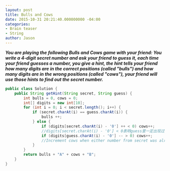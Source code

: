 ```yaml
---
layout: post
title: Bulls and Cows
date: 2015-10-31 20:21:40.000000000 -04:00
categories:
- Brain teaser
- String
author: Jason
---
```

<p><strong><em>You are playing the following Bulls and Cows game with your friend: You write a 4-digit secret number and ask your friend to guess it, each time your friend guesses a number, you give a hint, the hint tells your friend how many digits are in the correct positions (called "bulls") and how many digits are in the wrong positions (called "cows"), your friend will use those hints to find out the secret number.</em></strong></p>


``` java
public class Solution {
    public String getHint(String secret, String guess) {
        int bulls = 0, cows = 0;
        int[] digits = new int[10];
        for (int i = 0; i < secret.length(); i++) {
            if (secret.charAt(i) == guess.charAt(i)) {
                bulls ++;
            } else {
                if (digits[secret.charAt(i) - '0'] ++ < 0) cows++;
                //digits[secret.charAt(i) - '0'] < 0表明guess里一定出现过这个char所以才会是负值
                if (digits[guess.charAt(i) - '0'] -- > 0) cows++;
                //Increment cows when either number from secret was already seen in guess or vice versa.
            }
        }
        return bulls + "A" + cows + "B";
    }
}
```

